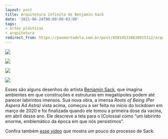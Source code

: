 ```yaml
---
layout: post
title: Arquitetura infinita de Benjamin Sack
date: '2021-06-24T00:00:00-03:00'
tags:
- artes plásticas
- arquitetura
redirect_from: https://paomortadela.com.br/post/658145338838925312/arquitetura-infinita-de-benjamin-sack
---
```

![](https://64.media.tumblr.com/3537cc5adb4abe33f6f0670fe5d3d143/043691b5d10b5568-3c/s540x810/934b59a92df43cd926d6296bbe4ef59b4673a9e5.png)

![](https://64.media.tumblr.com/327d5b03b2460b66c6f87b45d9d513b0/043691b5d10b5568-c8/s540x810/a39fbc60d756e71eaae09c073257bdfdfbd70943.png)

![](https://64.media.tumblr.com/6e9eeb8ea8540a0e211f7087bb02c212/043691b5d10b5568-4d/s540x810/69b8405a27d0b08fdd3b8119b2b36b632dde69d1.png)

![](https://64.media.tumblr.com/48d39355f5e66cd898991680b8fb9024/043691b5d10b5568-23/s540x810/73a74a9abc58edd060fc747e419da6ac04670a70.png)

Esses são alguns desenhos do artista [Benjamin Sack](https://www.bensackart.com/), que imagina ambientes em que construções e estruturas em megalópoles podem até parecer labirintos imensos. Sua nova obra, a imensa _Roots of Being (Per Aspera Ad Astra)_ vista acima, começou a ser feita no início do lockdown em março de 2020 e foi finalizada quando ele tomou a primeira dose da vacina, em abril desse ano. Ele descreve a tela para o [Colossal como “um labirinto enorme, emblemático da época em que nós persistimos”.

Confira também [esse vídeo](https://youtu.be/K_NKfD75e14) que mostra um pouco do processo de Sack.

